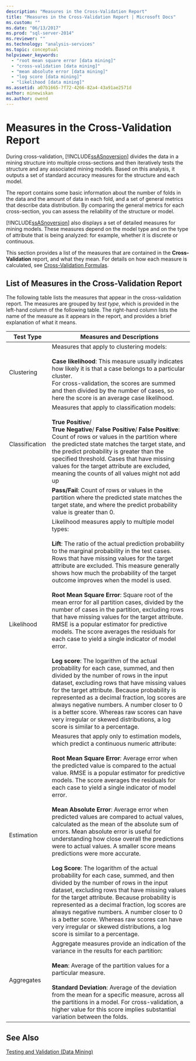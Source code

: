 ```yaml
---
description: "Measures in the Cross-Validation Report"
title: "Measures in the Cross-Validation Report | Microsoft Docs"
ms.custom: ""
ms.date: "06/13/2017"
ms.prod: "sql-server-2014"
ms.reviewer: ""
ms.technology: "analysis-services"
ms.topic: conceptual
helpviewer_keywords: 
  - "root mean square error [data mining]"
  - "cross-validation [data mining]"
  - "mean absolute error [data mining]"
  - "log score [data mining]"
  - "likelihood [data mining]"
ms.assetid: a07b1665-7f72-4266-82a4-43a91ae2571d
author: minewiskan
ms.author: owend
---
```

# Measures in the Cross-Validation Report
  During cross-validation, [!INCLUDE[ssASnoversion](../../includes/ssasnoversion-md.md)] divides the data in a mining structure into multiple cross-sections and then iteratively tests the structure and any associated mining models. Based on this analysis, it outputs a set of standard accuracy measures for the structure and each model.  
  
 The report contains some basic information about the number of folds in the data and the amount of data in each fold, and a set of general metrics that describe data distribution. By comparing the general metrics for each cross-section, you can assess the reliability of the structure or model.  
  
 [!INCLUDE[ssASnoversion](../../includes/ssasnoversion-md.md)] also displays a set of detailed measures for mining models. These measures depend on the model type and on the type of attribute that is being analyzed: for example, whether it is discrete or continuous.  
  
 This section provides a list of the measures that are contained in the **Cross-Validation** report, and what they mean. For details on how each measure is calculated, see [Cross-Validation Formulas](cross-validation-formulas.md).  
  
## List of Measures in the Cross-Validation Report  
 The following table lists the measures that appear in the cross-validation report. The measures are grouped by *test type*, which is provided in the left-hand column of the following table. The right-hand column lists the name of the measure as it appears in the report, and provides a brief explanation of what it means.  
  
|Test Type|Measures and Descriptions|  
|---------------|-------------------------------|  
|Clustering|Measures that apply to clustering models:<br /><br /> **Case likelihood**: This measure usually indicates how likely it is that a case belongs to a particular cluster. <br />                      For cross-validation, the scores are summed and then divided by the number of cases, so here the score is an average case likelihood.|  
|Classification|Measures that apply to classification models:<br /><br /> **True Positive**/<br />                      **True Negative**/ **False Positive**/ **False Positive**: Count of rows or values in the partition where the predicted state matches the target state, and the predict probability is greater than the specified threshold. Cases that have missing values for the target attribute are excluded, meaning the counts of all values might not add up|  
||**Pass/Fail**: Count of rows or values in the partition where the predicted state matches the target state, and where the predict probability value is greater than 0.|  
|Likelihood|Likelihood measures apply to multiple model types:<br /><br /> **Lift**: The ratio of the actual prediction probability to the marginal probability in the test cases. Rows that have missing values for the target attribute are excluded. This measure generally shows how much the probability of the target outcome improves when the model is used.<br /><br /> **Root Mean Square Error**: Square root of the mean error for all partition cases, divided by the number of cases in the partition, excluding rows that have missing values for the target attribute. RMSE is a popular estimator for predictive models. The score averages the residuals for each case to yield a single indicator of model error.<br /><br /> **Log score**: The logarithm of the actual probability for each case, summed, and then divided by the number of rows in the input dataset, excluding rows that have missing values for the target attribute. Because probability is represented as a decimal fraction, log scores are always negative numbers. A number closer to 0 is a better score. Whereas raw scores can have very irregular or skewed distributions, a log score is similar to a percentage.|  
|Estimation|Measures that apply only to estimation models, which predict a continuous numeric attribute:<br /><br /> **Root Mean Square Error**: Average error when the predicted value is compared to the actual value. RMSE is a popular estimator for predictive models. The score averages the residuals for each case to yield a single indicator of model error.<br /><br /> **Mean Absolute Error**: Average error when predicted values are compared to actual values, calculated as the mean of the absolute sum of errors. Mean absolute error is useful for understanding how close overall the predictions were to actual values. A smaller score means predictions were more accurate.<br /><br /> **Log Score**: The logarithm of the actual probability for each case, summed, and then divided by the number of rows in the input dataset, excluding rows that have missing values for the target attribute. Because probability is represented as a decimal fraction, log scores are always negative numbers. A number closer to 0 is a better score. Whereas raw scores can have very irregular or skewed distributions, a log score is similar to a percentage.|  
|Aggregates|Aggregate measures provide an indication of the variance in the results for each partition:<br /><br /> **Mean**: Average of the partition values for a particular measure.<br /><br /> **Standard Deviation**: Average of the deviation from the mean for a specific measure, across all the partitions in a model. For cross-validation, a higher value for this score implies substantial variation between the folds.|  
  
## See Also  
 [Testing and Validation &#40;Data Mining&#41;](testing-and-validation-data-mining.md)  
  
  
